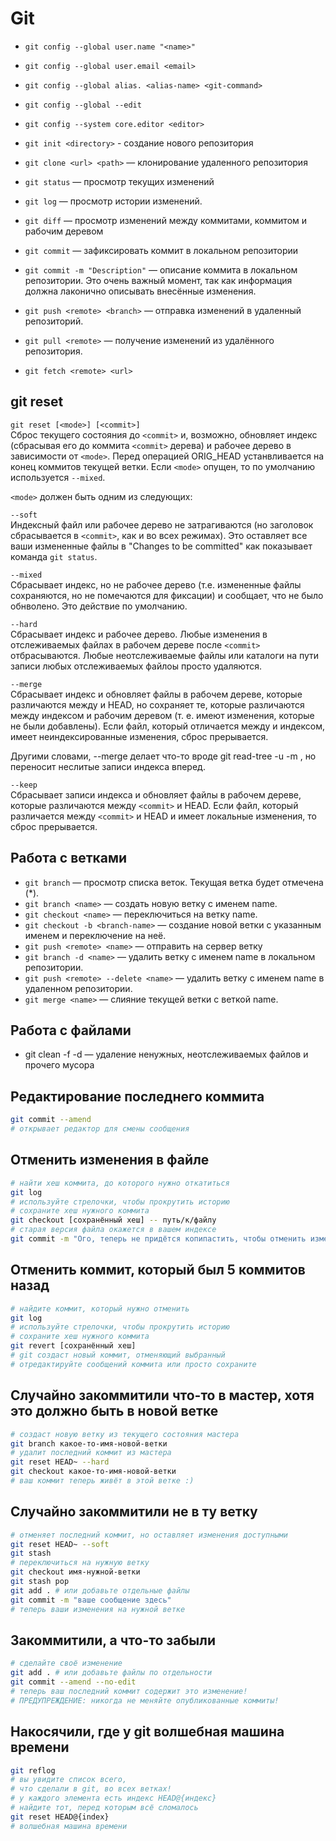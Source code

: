 # Git

+ `git config --global user.name "<name>"`
+ `git config --global user.email <email>`
+ `git config --global alias. <alias-name> <git-command>`
+ `git config --global --edit`
+ `git config --system core.editor <editor>`

+ `git init <directory>` - создание нового репозитория
+ `git clone <url> <path>` — клонирование удаленного репозитория

+ `git status` — просмотр текущих изменений
+ `git log` — просмотр истории изменений.
+ `git diff` — просмотр изменений между коммитами, коммитом и рабочим деревом

+ `git commit` — зафиксировать коммит в локальном репозитории
+ `git commit -m "Description"` — описание коммита в локальном репозитории. Это очень важный момент, так как информация 
должна лаконично описывать внесённые изменения.
+ `git push <remote> <branch>` — отправка изменений в удаленный репозиторий.
+ `git pull <remote>` — получение изменений из удалённого репозитория.
+ `git fetch <remote> <url>`

## git reset

`git reset [<mode>] [<commit>]`  
Сброс текущего состояния до `<commit>` и, возможно, обновляет индекс (сбрасывая его до коммита `<commit>`
дерева) и рабочее дерево в зависимости от `<mode>`. Перед операцией ORIG_HEAD устанвливается на конец коммитов текущей
ветки. Если `<mode>` опущен, то по умолчанию используется `--mixed`.

`<mode>` должен быть одним из следующих:

`--soft`  
Индексный файл или рабочее дерево не затрагиваются (но заголовок сбрасывается в `<commit>`, как и во всех режимах). Это
оставляет все ваши измененные файлы в "Changes to be committed" как показывает команда `git status`.

`--mixed`  
Сбрасывает индекс, но не рабочее дерево (т.е. измененные файлы сохраняются, но не помечаются для фиксации) и сообщает,
что не было обнволено. Это действие по умолчанию.

`--hard`  
Сбрасывает индекс и рабочее дерево. Любые изменения в отслеживаемых файлах в рабочем дереве после `<commit>`
отбрасываются. Любые неотслеживаемые файлы или каталоги на пути записи любых отслеживаемых файлоы просто удаляются.

`--merge`    
Сбрасывает индекс и обновляет файлы в рабочем дереве, которые различаются между <commit> и HEAD, но сохраняет те, которые
различаются между индексом и рабочим деревом (т. е. имеют изменения, которые не были добавлены).  Если файл, который
отличается между <commit> и индексом, имеет неиндексированные изменения, сброс прерывается.

Другими словами, --merge делает что-то вроде git read-tree -u -m <commit>, но переносит неслитые записи индекса вперед.

`--keep`  
Сбрасывает записи индекса и обновляет файлы в рабочем дереве, которые различаются между `<commit>` и HEAD. Если файл,
который различается между `<commit>` и HEAD и имеет локальные изменения, то сброс прерывается.

## Работа с ветками
+ `git branch` — просмотр списка веток. Текущая ветка будет отмечена (*).
+ `git branch <name>` — создать новую ветку с именем name.
+ `git checkout <name>` — переключиться на ветку name.
+ `git checkout -b <branch-name>` — создание новой ветки с указанным именем и переключение на неё.
+ `git push <remote> <name>` — отправить на сервер ветку
+ `git branch -d <name>` — удалить ветку с именем name в локальном репозитории.
+ `git push <remote> --delete <name>` — удалить ветку с именем name в удаленном репозитории.
+ `git merge <name>` — слияние текущей ветки с веткой name.

## Работа с файлами
+ git clean -f -d — удаление ненужных, неотслеживаемых файлов и прочего мусора

## Редактирование последнего коммита
```bash
git commit --amend 
# открывает редактор для смены сообщения
````

## Отменить изменения в файле
```bash
# найти хеш коммита, до которого нужно откатиться  
git log
# используйте стрелочки, чтобы прокрутить историю  
# сохраните хеш нужного коммита  
git checkout [сохранённый хеш] -- путь/к/файлу
# старая версия файла окажется в вашем индексе  
git commit -m "Ого, теперь не придётся копипастить, чтобы отменить изменения!"
```

## Отменить коммит, который был 5 коммитов назад
```bash
# найдите коммит, который нужно отменить
git log
# используйте стрелочки, чтобы прокрутить историю  
# сохраните хеш нужного коммита  
git revert [сохранённый хеш]
# git создаст новый коммит, отменяющий выбранный  
# отредактируйте сообщений коммита или просто сохраните  
```

## Случайно закоммитили что-то в мастер, хотя это должно быть в новой ветке
```bash
# создаст новую ветку из текущего состояния мастера
git branch какое-то-имя-новой-ветки
# удалит последний коммит из мастера
git reset HEAD~ --hard
git checkout какое-то-имя-новой-ветки
# ваш коммит теперь живёт в этой ветке :)
```

## Случайно закоммитили не в ту ветку
```bash 
# отменяет последний коммит, но оставляет изменения доступными
git reset HEAD~ --soft
git stash
# переключиться на нужную ветку
git checkout имя-нужной-ветки
git stash pop
git add . # или добавьте отдельные файлы
git commit -m "ваше сообщение здесь"
# теперь ваши изменения на нужной ветке
```

## Закоммитили, а что-то забыли
```bash 
# сделайте своё изменение
git add . # или добавьте файлы по отдельности
git commit --amend --no-edit
# теперь ваш последний коммит содержит это изменение!
# ПРЕДУПРЕЖДЕНИЕ: никогда не меняйте опубликованные коммиты!
```

## Накосячили, где у git волшебная машина времени
```bash 
git reflog
# вы увидите список всего,
# что сделали в git, во всех ветках!
# у каждого элемента есть индекс HEAD@{индекс}
# найдите тот, перед которым всё сломалось
git reset HEAD@{index}
# волшебная машина времени
```

